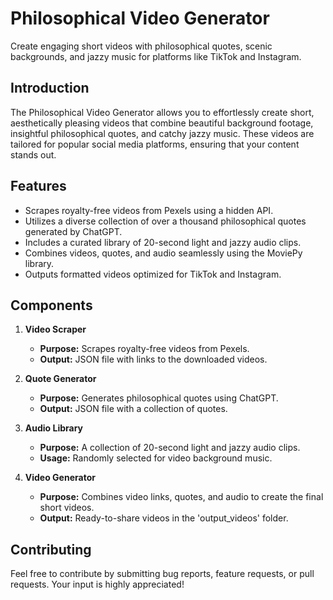 # Philosophical Video Generator

Create engaging short videos with philosophical quotes, scenic backgrounds, and jazzy music for platforms like TikTok and Instagram.

## Introduction

The Philosophical Video Generator allows you to effortlessly create short, aesthetically pleasing videos that combine beautiful background footage, insightful philosophical quotes, and catchy jazzy music. These videos are tailored for popular social media platforms, ensuring that your content stands out.

## Features

- Scrapes royalty-free videos from Pexels using a hidden API.
- Utilizes a diverse collection of over a thousand philosophical quotes generated by ChatGPT.
- Includes a curated library of 20-second light and jazzy audio clips.
- Combines videos, quotes, and audio seamlessly using the MoviePy library.
- Outputs formatted videos optimized for TikTok and Instagram.

## Components

1. **Video Scraper**
   - **Purpose:** Scrapes royalty-free videos from Pexels.
   - **Output:** JSON file with links to the downloaded videos.

2. **Quote Generator**
   - **Purpose:** Generates philosophical quotes using ChatGPT.
   - **Output:** JSON file with a collection of quotes.

3. **Audio Library**
   - **Purpose:** A collection of 20-second light and jazzy audio clips.
   - **Usage:** Randomly selected for video background music.

4. **Video Generator**
   - **Purpose:** Combines video links, quotes, and audio to create the final short videos.
   - **Output:** Ready-to-share videos in the 'output_videos' folder.

## Contributing

Feel free to contribute by submitting bug reports, feature requests, or pull requests. Your input is highly appreciated!



